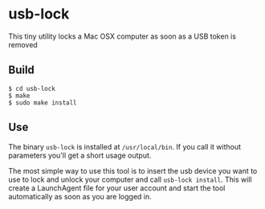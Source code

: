 # usb-lock
This tiny utility locks a Mac OSX computer as soon as a USB token is removed

## Build
```
$ cd usb-lock
$ make
$ sudo make install
```

## Use
The binary `usb-lock` is installed at `/usr/local/bin`. If you call it without
parameters you'll get a short usage output.

The most simple way to use this tool is to insert the usb device you want to
use to lock and unlock your computer and call `usb-lock install`. This will
create a LaunchAgent file for your user account and start the tool
automatically as soon as you are logged in.
